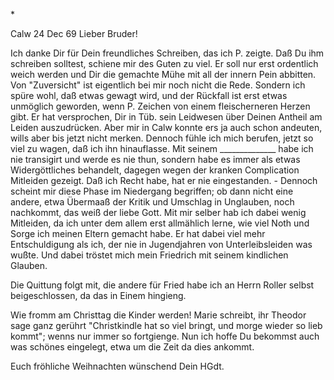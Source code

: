 <An G Fr Oe>*

 Calw 24 Dec 69
Lieber Bruder!

Ich danke Dir für Dein freundliches Schreiben, das ich P. zeigte. Daß Du ihm schreiben solltest, schiene mir des Guten zu viel. Er soll nur erst ordentlich weich werden und Dir die gemachte Mühe mit all der innern Pein abbitten. Von "Zuversicht" ist eigentlich bei mir noch nicht die Rede. Sondern ich spüre wohl, daß etwas gewagt wird, und der Rückfall ist erst etwas unmöglich geworden, wenn P. Zeichen von einem fleischerneren Herzen gibt. Er hat versprochen, Dir in Tüb. sein Leidwesen über Deinen Antheil am Leiden auszudrücken. Aber mir in Calw konnte ers ja auch schon andeuten, wills aber bis jetzt nicht merken. Dennoch fühle ich mich berufen, jetzt so viel zu wagen, daß ich ihn hinauflasse. Mit seinem ______________ habe ich nie transigirt und werde es nie thun, sondern habe es immer als etwas Widergöttliches behandelt, dagegen wegen der kranken Complication Mitleiden gezeigt. Daß ich Recht habe, hat er nie eingestanden. - Dennoch scheint mir diese Phase im Niedergang begriffen; ob dann nicht eine andere, etwa Übermaaß der Kritik und Umschlag in Unglauben, noch nachkommt, das weiß der liebe Gott. Mit mir selber hab ich dabei wenig Mitleiden, da ich unter dem allem erst allmählich lerne, wie viel Noth und Sorge ich meinen Eltern gemacht habe. Er hat dabei viel mehr Entschuldigung als ich, der nie in Jugendjahren von Unterleibsleiden was wußte. Und dabei tröstet mich mein Friedrich mit seinem kindlichen Glauben.

Die Quittung folgt mit, die andere für Fried habe ich an Herrn Roller selbst beigeschlossen, da das in Einem hingieng.

Wie fromm am Christtag die Kinder werden! Marie schreibt, ihr Theodor sage ganz gerührt "Christkindle hat so viel bringt, und morge wieder so lieb kommt"; wenns nur immer so fortgienge. Nun ich hoffe Du bekommst auch was schönes eingelegt, etwa um die Zeit da dies ankommt.

Euch fröhliche Weihnachten wünschend
 Dein HGdt.
